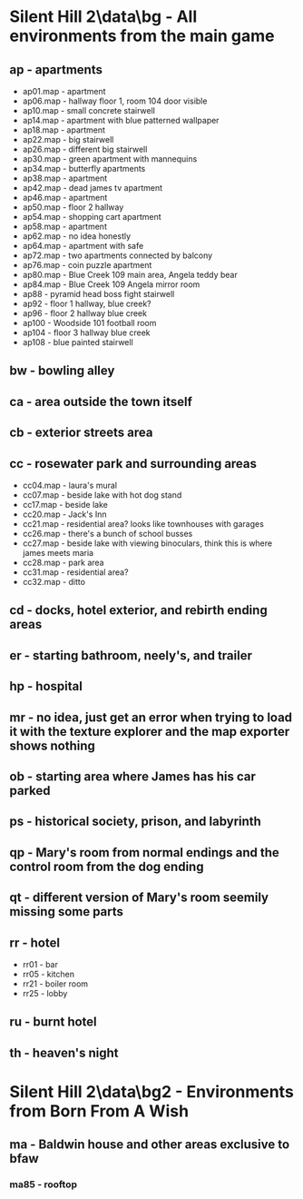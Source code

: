 # Silent Hill 2\data\bg - All environments from the main game
## ap - apartments
* ap01.map - apartment
* ap06.map - hallway floor 1, room 104 door visible
* ap10.map - small concrete stairwell
* ap14.map - apartment with blue patterned wallpaper
* ap18.map - apartment
* ap22.map - big stairwell
* ap26.map - different big stairwell
* ap30.map - green apartment with mannequins
* ap34.map - butterfly apartments
* ap38.map - apartment
* ap42.map - dead james tv apartment
* ap46.map - apartment
* ap50.map - floor 2 hallway
* ap54.map - shopping cart apartment
* ap58.map - apartment
* ap62.map - no idea honestly
* ap64.map - apartment with safe
* ap72.map - two apartments connected by balcony
* ap76.map - coin puzzle apartment
* ap80.map - Blue Creek 109 main area, Angela teddy bear
* ap84.map - Blue Creek 109 Angela mirror room
* ap88 - pyramid head boss fight stairwell
* ap92 - floor 1 hallway, blue creek?
* ap96 - floor 2 hallway blue creek
* ap100 - Woodside 101 football room
* ap104 - floor 3 hallway blue creek
* ap108 - blue painted stairwell
## bw - bowling alley
## ca - area outside the town itself
## cb - exterior streets area
## cc - rosewater park and surrounding areas
* cc04.map - laura's mural
* cc07.map - beside lake with hot dog stand
* cc17.map - beside lake
* cc20.map - Jack's Inn
* cc21.map - residential area? looks like townhouses with garages
* cc26.map - there's a bunch of school busses
* cc27.map - beside lake with viewing binoculars, think this is where james meets maria
* cc28.map - park area
* cc31.map - residential area?
* cc32.map - ditto
## cd - docks, hotel exterior, and rebirth ending areas
## er - starting bathroom, neely's, and trailer
## hp - hospital
## mr - no idea, just get an error when trying to load it with the texture explorer and the map exporter shows nothing
## ob - starting area where James has his car parked
## ps - historical society, prison, and labyrinth
## qp - Mary's room from normal endings and the control room from the dog ending
## qt - different version of Mary's room seemily missing some parts
## rr - hotel
* rr01 - bar
* rr05 - kitchen
* rr21 - boiler room
* rr25 - lobby
## ru - burnt hotel
## th - heaven's night

# Silent Hill 2\data\bg2 - Environments from Born From A Wish
## ma - Baldwin house and other areas exclusive to bfaw
### ma85 - rooftop
